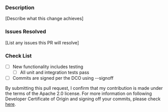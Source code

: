 ### Description
[Describe what this change achieves]
 
### Issues Resolved
[List any issues this PR will resolve]
 
### Check List
- [ ] New functionality includes testing
  - [ ] All unit and integration tests pass
- [ ] Commits are signed per the DCO using --signoff 

By submitting this pull request, I confirm that my contribution is made under the terms of the Apache 2.0 license.
For more information on following Developer Certificate of Origin and signing off your commits, please check [here](https://github.com/opensearch-project/OpenSearch/blob/main/CONTRIBUTING.md#developer-certificate-of-origin).